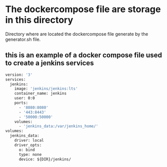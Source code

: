 # The dockercompose file are storage in this directory

Directory where are located the dockercompose file generate by the generator.sh file.

## this is an example of a docker compose file used to create a jenkins services
```dockerfile
version: '3'
services:
  jenkins:
    image: 'jenkins/jenkins:lts'
    container_name: jenkins
    user: 0:0
    ports:
      - '8080:8080'
      - '443:8443'
      - '50000:50000'
    volumes:
      - 'jenkins_data:/var/jenkins_home/'
volumes:
  jenkins_data:
    driver: local
    driver_opts:
      o: bind
      type: none
      device: ${DIR}/jenkins/
```
